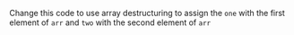 Change this code to use array destructuring to assign the `one` with the first element of `arr` and `two` with the second element of `arr`